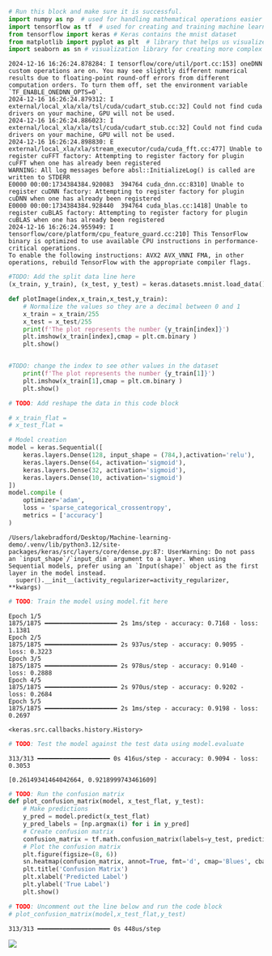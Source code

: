 

``` python
# Run this block and make sure it is successful.
import numpy as np  # used for handling mathematical operations easier in python
import tensorflow as tf  # used for creating and training machine learning models 
from tensorflow import keras # Keras contains the mnist dataset
from matplotlib import pyplot as plt  # library that helps us visualize data by creating plots 
import seaborn as sn # visualization library for creating more complex graphs
```

    2024-12-16 16:26:24.878284: I tensorflow/core/util/port.cc:153] oneDNN custom operations are on. You may see slightly different numerical results due to floating-point round-off errors from different computation orders. To turn them off, set the environment variable `TF_ENABLE_ONEDNN_OPTS=0`.
    2024-12-16 16:26:24.879312: I external/local_xla/xla/tsl/cuda/cudart_stub.cc:32] Could not find cuda drivers on your machine, GPU will not be used.
    2024-12-16 16:26:24.886023: I external/local_xla/xla/tsl/cuda/cudart_stub.cc:32] Could not find cuda drivers on your machine, GPU will not be used.
    2024-12-16 16:26:24.898830: E external/local_xla/xla/stream_executor/cuda/cuda_fft.cc:477] Unable to register cuFFT factory: Attempting to register factory for plugin cuFFT when one has already been registered
    WARNING: All log messages before absl::InitializeLog() is called are written to STDERR
    E0000 00:00:1734384384.920083  394764 cuda_dnn.cc:8310] Unable to register cuDNN factory: Attempting to register factory for plugin cuDNN when one has already been registered
    E0000 00:00:1734384384.928440  394764 cuda_blas.cc:1418] Unable to register cuBLAS factory: Attempting to register factory for plugin cuBLAS when one has already been registered
    2024-12-16 16:26:24.955949: I tensorflow/core/platform/cpu_feature_guard.cc:210] This TensorFlow binary is optimized to use available CPU instructions in performance-critical operations.
    To enable the following instructions: AVX2 AVX_VNNI FMA, in other operations, rebuild TensorFlow with the appropriate compiler flags.

<!-- WARNING: THIS FILE WAS AUTOGENERATED! DO NOT EDIT! -->

``` python
#TODO: Add the split data line here
(x_train, y_train), (x_test, y_test) = keras.datasets.mnist.load_data()
```

``` python
def plotImage(index,x_train,x_test,y_train):
    # Normalize the values so they are a decimal between 0 and 1
    x_train = x_train/255
    x_test = x_test/255
    print(f'The plot represents the number {y_train[index]}')
    plt.imshow(x_train[index],cmap = plt.cm.binary )
    plt.show()


#TODO: change the index to see other values in the dataset
    print(f'The plot represents the number {y_train[1]}')
    plt.imshow(x_train[1],cmap = plt.cm.binary )
    plt.show()
```

``` python
# TODO: Add reshape the data in this code block

# x_train_flat = 
# x_test_flat =
```

``` python
# Model creation
model = keras.Sequential([
    keras.layers.Dense(128, input_shape = (784,),activation='relu'), 
    keras.layers.Dense(64, activation='sigmoid'), 
    keras.layers.Dense(32, activation='sigmoid'), 
    keras.layers.Dense(10, activation='sigmoid')
])
model.compile (
    optimizer='adam',
    loss = 'sparse_categorical_crossentropy',
    metrics = ['accuracy']
)
```

    /Users/lakebradford/Desktop/Machine-learning-demo/.venv/lib/python3.12/site-packages/keras/src/layers/core/dense.py:87: UserWarning: Do not pass an `input_shape`/`input_dim` argument to a layer. When using Sequential models, prefer using an `Input(shape)` object as the first layer in the model instead.
      super().__init__(activity_regularizer=activity_regularizer, **kwargs)

``` python
# TODO: Train the model using model.fit here
```

    Epoch 1/5
    1875/1875 ━━━━━━━━━━━━━━━━━━━━ 2s 1ms/step - accuracy: 0.7168 - loss: 1.1381
    Epoch 2/5
    1875/1875 ━━━━━━━━━━━━━━━━━━━━ 2s 937us/step - accuracy: 0.9095 - loss: 0.3223
    Epoch 3/5
    1875/1875 ━━━━━━━━━━━━━━━━━━━━ 2s 978us/step - accuracy: 0.9140 - loss: 0.2888
    Epoch 4/5
    1875/1875 ━━━━━━━━━━━━━━━━━━━━ 2s 970us/step - accuracy: 0.9202 - loss: 0.2684
    Epoch 5/5
    1875/1875 ━━━━━━━━━━━━━━━━━━━━ 2s 1ms/step - accuracy: 0.9198 - loss: 0.2697

    <keras.src.callbacks.history.History>

``` python
# TODO: Test the model against the test data using model.evaluate
```

    313/313 ━━━━━━━━━━━━━━━━━━━━ 0s 416us/step - accuracy: 0.9094 - loss: 0.3053

    [0.26149341464042664, 0.9218999743461609]

``` python
# TODO: Run the confusion matrix
def plot_confusion_matrix(model, x_test_flat, y_test):
    # Make predictions
    y_pred = model.predict(x_test_flat)
    y_pred_labels = [np.argmax(i) for i in y_pred]
    # Create confusion matrix
    confusion_matrix = tf.math.confusion_matrix(labels=y_test, predictions=y_pred_labels)
    # Plot the confusion matrix
    plt.figure(figsize=(8, 6))
    sn.heatmap(confusion_matrix, annot=True, fmt='d', cmap='Blues', cbar_kws={'label': 'Count'})
    plt.title('Confusion Matrix')
    plt.xlabel('Predicted Label')
    plt.ylabel('True Label')
    plt.show()

# TODO: Uncomment out the line below and run the code block
# plot_confusion_matrix(model,x_test_flat,y_test)
```

    313/313 ━━━━━━━━━━━━━━━━━━━━ 0s 448us/step

![](mnist_files/figure-commonmark/cell-9-output-2.png)
